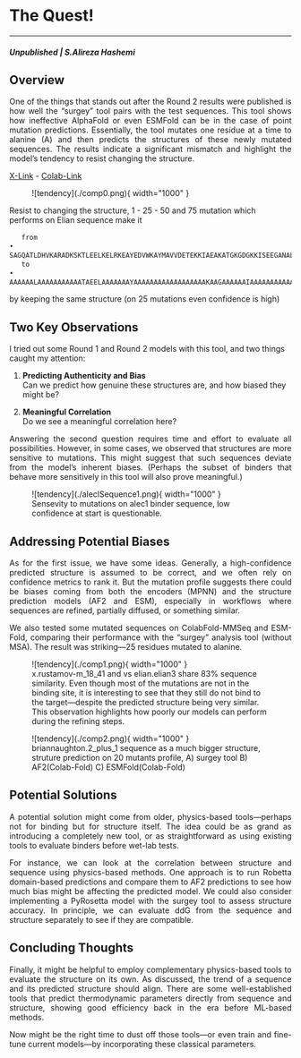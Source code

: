 # The Quest!
---
##### Unpublished | S.Alireza Hashemi


## Overview
<div style="text-align: justify"> 
One of the things that stands out after the Round 2 results were published is how well the “surgey” tool pairs with the test sequences. This tool shows how ineffective AlphaFold or even ESMFold can be in the case of point mutation predictions. Essentially, the tool mutates one residue at a time to alanine (A) and then predicts the structures of these newly mutated sequences. The results indicate a significant mismatch and highlight the model’s tendency to resist changing the structure.  
</div>

[X-Link](https://x.com/sokrypton/status/1812769477228200086) - 
[Colab-Link](https://colab.research.google.com/github/sokrypton/ColabBio/blob/main/notebooks/replacement_scan.ipynb)



<figure markdown="span">
  ![tendency](./comp0.png){ width="1000" }
  <figcaption> </figcaption>
</figure>
Resist to changing the structure, 1 - 25 - 50 and 75 mutation which performs on Elian sequence make it 
        

       from
    •   SAGQATLDHVKARADKSKTLEELKELRKEAYEDVWKAYMAVVDETEKKIAEAKATGKGDGKKISEEGANALKTLQNTYGSLADIIDEKAKELRAAEEAAK
       to
    •   AAAAAALAAAAAAAAAAATAEELAAAAAAAYAAAAAAAAAAAAAAAAAAKAAGAAAAAAIAAAAAAAAAAAAAAAAAIAAAAAEAAAAAAAA
by keeping the same structure (on 25 mutations even confidence is high)


## Two Key Observations

I tried out some Round 1 and Round 2 models with this tool, and two things caught my attention:

1. **Predicting Authenticity and Bias**  
   Can we predict how genuine these structures are, and how biased they might be?

2. **Meaningful Correlation**  
   Do we see a meaningful correlation here?

<div style="text-align: justify"> 
Answering the second question requires time and effort to evaluate all possibilities. However, in some cases, we observed that structures are more sensitive to mutations. This might suggest that such sequences deviate from the model’s inherent biases. (Perhaps the subset of binders that behave more sensitively in this tool will also prove meaningful.)
</div>

<figure markdown="span">
  ![tendency](./aleclSequence1.png){ width="1000" }
  <figcaption>Sensevity to mutations on alec1 binder sequence, low confidence at start is questionable.</figcaption>
</figure>


## Addressing Potential Biases
<div style="text-align: justify"> 
As for the first issue, we have some ideas. Generally, a high-confidence predicted structure is assumed to be correct, and we often rely on confidence metrics to rank it. But the mutation profile suggests there could be biases coming from both the encoders (MPNN) and the structure prediction models (AF2 and ESM), especially in workflows where sequences are refined, partially diffused, or something similar.

We also tested some mutated sequences on ColabFold-MMSeq and ESM-Fold, comparing their performance with the “surgey” analysis tool (without MSA). The result was striking—25 residues mutated to alanine.
</div>

<figure markdown="span">
  ![tendency](./comp1.png){ width="1000" }
  <figcaption> x.rustamov-m_18_41 and vs elian.elian3 share 83% sequence similarity. Even though most of the mutations are not in the binding site, it is interesting to see that they still do not bind to the target—despite the predicted structure being very similar. This observation highlights how poorly our models can perform during the refining steps.</figcaption>
</figure>


<figure markdown="span">
  ![tendency](./comp2.png){ width="1000" }
  <figcaption> briannaughton.2_plus_1 sequence as a much bigger structure, struture prediction on 20 mutants profile, A) surgey tool B) AF2(Colab-Fold) C) ESMFold(Colab-Fold) </figcaption>
</figure>


## Potential Solutions
<div style="text-align: justify"> 
A potential solution might come from older, physics-based tools—perhaps not for binding but for structure itself. The idea could be as grand as introducing a completely new tool, or as straightforward as using existing tools to evaluate binders before wet-lab tests.

For instance, we can look at the correlation between structure and sequence using physics-based methods. One approach is to run Robetta domain-based predictions and compare them to AF2 predictions to see how much bias might be affecting the predicted model. We could also consider implementing a PyRosetta model with the surgey tool to assess structure accuracy. In principle, we can evaluate ddG from the sequence and structure separately to see if they are compatible.
</div>

## Concluding Thoughts
<div style="text-align: justify"> 
Finally, it might be helpful to employ complementary physics-based tools to evaluate the structure on its own. As discussed, the trend of a sequence and its predicted structure should align. There are some well-established tools that predict thermodynamic parameters directly from sequence and structure, showing good efficiency back in the era before ML-based methods.

Now might be the right time to dust off those tools—or even train and fine-tune current models—by incorporating these classical parameters.
</div>